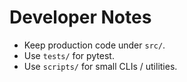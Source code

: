 # Developer Notes

- Keep production code under `src/`.
- Use `tests/` for pytest.
- Use `scripts/` for small CLIs / utilities.
